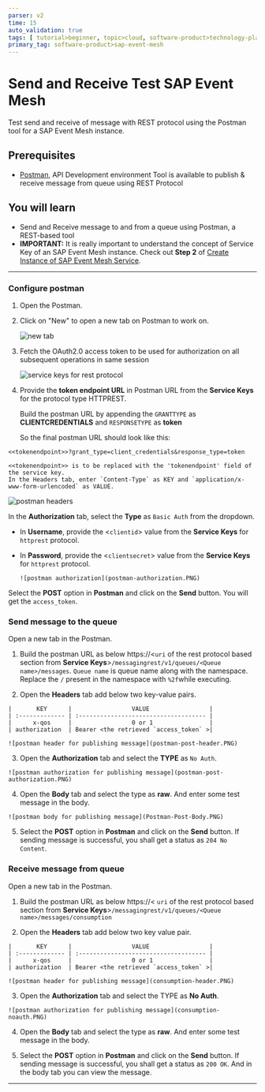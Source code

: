 ```yaml
---
parser: v2
time: 15
auto_validation: true
tags: [ tutorial>beginner, topic>cloud, software-product>technology-platform>sap-business-technology-platform, tutorial>license]
primary_tag: software-product>sap-event-mesh
---
```


# Send and Receive Test SAP Event Mesh
<!-- description --> Test send and receive of message with REST protocol using the Postman tool for a SAP Event Mesh instance.   

## Prerequisites
  - [Postman](https://www.getpostman.com/), API Development environment Tool is available to publish & receive message from queue using REST Protocol


## You will learn
  - Send and Receive message to and from a queue using Postman, a REST-based tool
  - **IMPORTANT:** It is really important to understand the concept of Service Key of an SAP Event Mesh instance. Check out **Step 2** of [Create Instance of SAP Event Mesh Service](cp-enterprisemessaging-instance-create).

---

### Configure postman


1. Open the Postman.

2. Click on "New" to open a new tab on Postman to work on.

    ![new tab](postman-new-tab.PNG)

3. Fetch the OAuth2.0 access token to be used for authorization on all subsequent operations in same session

    ![service keys for rest protocol](service-keys-rest.PNG)

4. Provide the **token endpoint URL** in Postman URL from the **Service Keys** for the protocol type HTTPREST.

    Build the postman URL by appending the `GRANTTYPE` as **CLIENTCREDENTIALS** and `RESPONSETYPE` as **token**

    So the final postman URL should look like this:

```
<<tokenendpoint>>?grant_type=client_credentials&response_type=token

<<tokenendpoint>> is to be replaced with the 'tokenendpoint' field of the service key.
In the Headers tab, enter `Content-Type` as KEY and `application/x-www-form-urlencoded` as VALUE.

```

![postman headers](postman-header.PNG)

In the **Authorization** tab, select the **Type** as `Basic Auth` from the dropdown.

- In **Username**, provide the <`clientid`> value from the **Service Keys** for `httprest` protocol.
- In **Password**, provide the <`clientsecret`> value from the **Service Keys** for `httprest` protocol.

      ![postman authorization](postman-authorization.PNG)

Select the **POST** option in **Postman** and click on the **Send** button. You will get the `access_token`.


### Send message to the queue
    

Open a new tab in the Postman.

  1. Build the postman URL as below
        https://<`uri` of the rest protocol based section from **Service Keys**>`/messagingrest/v1/queues/<Queue name>/messages`.
        `Queue name` is queue name along with the namespace. Replace the `/` present in the namespace with `%2f`while executing.  

  2. Open the **Headers** tab add below two key-value pairs.

    |       KEY      |                 VALUE                 |
    | :------------- | :------------------------------------ |
    |      x-qos     |                 0 or 1                |
    | authorization  | Bearer <the retrieved `access_token` >|     

    ![postman header for publishing message](postman-post-header.PNG)

  3. Open the **Authorization** tab and select the **TYPE** as `No Auth`.

    ![postman authorization for publishing message](postman-post-authorization.PNG)

  4. Open the **Body** tab and select the type as **raw**. And enter some test message in the body.

    ![postman body for publishing message](Postman-Post-Body.PNG)

  5. Select the **POST** option in **Postman** and click on the **Send** button. If sending message is successful, you shall get a status as `204 No Content`.


### Receive message from queue
    

Open a new tab in the Postman.

  1. Build the postman URL as below
        https://< `uri` of the rest protocol based section from **Service Keys**>`/messagingrest/v1/queues/<Queue name>/messages/consumption`

  2. Open the **Headers** tab add below two key value pair.

    |       KEY      |                 VALUE                 |
    | :------------- | :------------------------------------ |
    |      x-qos     |                 0 or 1                |
    | authorization  | Bearer <the retrieved `access_token` >|     

    ![postman header for publishing message](consumption-header.PNG)

  3. Open the **Authorization** tab and select the TYPE as **No Auth**.

    ![postman authorization for publishing message](consumption-noauth.PNG)

  4. Open the **Body** tab and select the type as **raw**. And enter some test message in the body.

  5. Select the **POST** option in **Postman** and click on the **Send** button. If sending message is successful, you shall get a status as `200 OK`. And in the body tab you can view the message.




---
